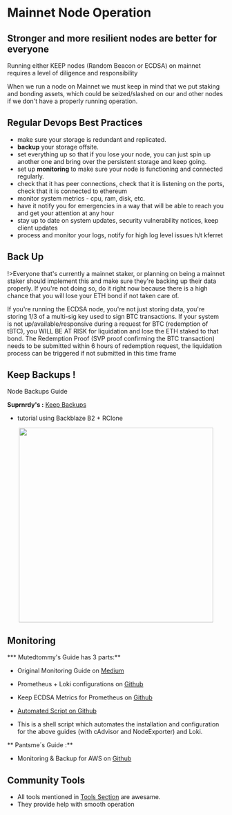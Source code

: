 # Mainnet Node Operation
## Stronger and more resilient nodes are better for everyone

Running either KEEP nodes (Random Beacon or ECDSA) on mainnet requires a level of diligence and responsibility

When we run a node on Mainnet we must keep in mind that we put staking and bonding assets, which could be seized/slashed on our and other nodes if we don't have a properly running operation.

 
 
## Regular Devops Best Practices
- make sure your storage is redundant and replicated. 
- **backup** your storage offsite. 
- set everything up so that if you lose your node, you can just spin up another one and bring over the persistent storage and keep going.
- set up **monitoring** to make sure your node is functioning and connected regularly.
- check that it has peer connections, check that it is listening on the ports, check that it is connected to ethereum
- monitor system metrics - cpu, ram, disk, etc.
- have it notify you for emergencies in a way that will be able to reach you and get your attention at any hour
- stay up to date on system updates, security vulnerability notices, keep client updates
- process and monitor your logs, notify for high log level issues
h/t kferret

## Back Up
!>Everyone that's currently a mainnet staker, or planning on being a mainnet staker should implement this and make sure they're backing up their data properly. If you're not doing so, do it right now because there is a high chance that you will lose your ETH bond if not taken care of.

If you're running the ECDSA node, you're not just storing data, you're storing 1/3 of a multi-sig key used to sign BTC transactions. If your system is not up/available/responsive during a request for BTC (redemption of tBTC), you WILL BE AT RISK for liquidation and lose the ETH staked to that bond. The Redemption Proof (SVP proof confirming the BTC transaction) needs to be submitted within 6 hours of redemption request, the liquidation process can be triggered if not submitted in this time frame

## Keep Backups !
Node Backups Guide

**Suprnrdy's :** [Keep Backups](https://www.notion.so/parleylabs/KEEP-BACKUPS-42a73ee62fb74c8193669c00b739265f)
- tutorial using Backblaze B2 + RClone

<p align="center">
  <img width="450" src="https://user-images.githubusercontent.com/68087535/94620605-47984700-0285-11eb-8439-7e6897b55d7f.png">
</p>


## Monitoring
*** Mutedtommy's Guide has 3 parts:** 
- Original Monitoring Guide on [Medium](https://medium.com/@hr12rtk/keep-random-beacon-node-monitoring-grafana-prometheus-and-loki-4a4b669b31ea)
- Prometheus + Loki configurations on [Github](https://github.com/mutedtommy/prom-loki-configs)
- Keep ECDSA Metrics for Prometheus on [Github](https://github.com/mutedtommy/keep-metrics)

- [Automated Script on Github](https://github.com/mutedtommy/monitoring-setup-script)
- This is a shell script which automates the installation and configuration for the above guides (with cAdvisor and NodeExporter) and Loki.

** Pantsme´s Guide :**
- Monitoring & Backup for AWS on [Github](https://gist.github.com/afmsavage/7c8a9ccf085bedbc0a2880472a9ef984)

## Community Tools
- All tools mentioned in [Tools Section](https://raw.githubusercontent.com/Estebank97/Keep-Node-Docs/master/docs/basics/tools.md) are awesame.
- They provide help with smooth operation


